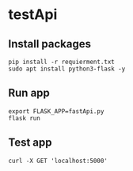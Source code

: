 # testApi

## Install packages

```
pip install -r requierment.txt
sudo apt install python3-flask -y
```

## Run app

```
export FLASK_APP=fastApi.py
flask run
```

## Test app

```
curl -X GET 'localhost:5000'
```